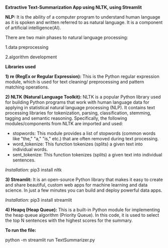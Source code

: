 **Extractive Text-Summarization App using NLTK, using Streamlit**

**NLP:**
It is the ability of a computer program to understand human language as it is spoken and written referred to as natural language. It is a component of artificial intelligence(AI).

There are two main phases to natural language processing: 

1.data preprocessing

2.algorithm development


**Libraries used**


**1) re (RegEx or Regular Expression):**
This is the Python regular expression module, which is used for text cleaning/ preprocessing and pattern matching operations.


**2) NLTK (Natural Language Toolkit):**
NLTK is a popular Python library used for building Python programs that work with human language data for applying in statistical natural language processing (NLP). It contains text processing libraries for tokenization, parsing, classification, stemming, tagging and semantic reasoning.
Specifically, the following modules/components from NLTK are imported and used:
   - stopwords: This module provides a list of stopwords (common words like "the," "a," "is," etc.) that are often removed during text processing.
   - word_tokenize: This function tokenizes (splits) a given text into individual words.
   - sent_tokenize: This function tokenizes (splits) a given text into individual sentences.

*Installation:*
pip3 install nltk


**3) Streamlit:**
It is an open-source Python library that makes it easy to create and share beautiful, custom web apps for machine learning and data science. In just a few minutes you can build and deploy powerful data apps.

*Installation:*
pip3 install streamlit


**4) Heapq (Heap Queue):** 
This is a built-in Python module for implementing the heap queue algorithm (Priority Queue). In this code, it is used to select the top N sentences with the highest scores for the summary.


**To run the file:**

python -m streamlit run TextSummarizer.py 
